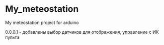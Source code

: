 # My_meteostation
My meteostation project for arduino

0.0.0.1 - добавлены выбор датчиков для отображения, управление с ИК пульта
